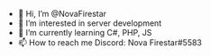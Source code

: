 - 👋 Hi, I’m @NovaFirestar
- 👀 I’m interested in server development 
- 🌱 I’m currently learning C#, PHP, JS
- 📫 How to reach me Discord: Nova Firestar#5583
